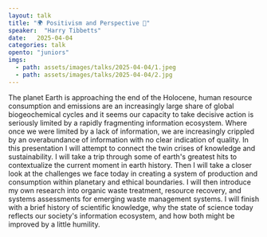 ```yaml
---
layout: talk
title: "🌍 Positivism and Perspective 🌱"
speaker:  "Harry Tibbetts"
date:   2025-04-04
categories: talk
opento: "juniors"
imgs:
  - path: assets/images/talks/2025-04-04/1.jpeg
  - path: assets/images/talks/2025-04-04/2.jpg
---
```

The planet Earth is approaching the end of the Holocene, human resource consumption and emissions are an increasingly large share of global biogeochemical cycles and it seems our capacity to take decisive action is seriously limited by a rapidly fragmenting information ecosystem. Where once we were limited by a lack of information, we are increasingly crippled by an overabundance of information with no clear indication of quality. In this presentation I will attempt to connect the twin crises of knowledge and sustainability.
I will take a trip through some of earth's greatest hits to contextualize the current moment in earth history. Then I will take a closer look at the challenges we face today in creating a system of production and consumption within planetary and ethical boundaries. I will then introduce my own research into organic waste treatment, resource recovery, and systems assessments for emerging waste management systems. I will finish with a brief history of scientific knowledge, why the state of science today reflects our society's information ecosystem, and how both might be improved by a little humility.
